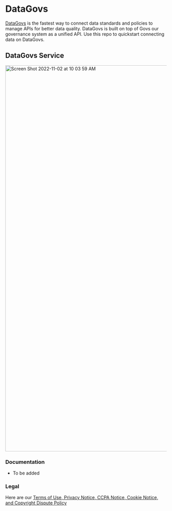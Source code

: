 # DataGovs
[DataGovs](www.DataGovs.com) is the fastest way to connect data standards and policies to manage APIs for better data quality. DataGovs is built on top of Govs our governance system as a unified API. Use this repo to quickstart connecting data on DataGovs.

## DataGovs Service
<img width="1204" alt="Screen Shot 2022-11-02 at 10 03 59 AM" src="https://user-images.githubusercontent.com/10216510/199521615-b065a035-2c0d-4b0a-866c-354b72349513.png">


### Documentation

* To be added 

### Legal

Here are our [Terms of Use, Privacy Notice, CCPA Notice, Cookie Notice, and Copyright Dispute Policy](https://datagovs.com/website-terms-of-service/)


